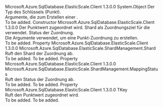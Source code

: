 <Type Name="PointMappingCreationInfo&lt;TKey&gt;" FullName="Microsoft.Azure.SqlDatabase.ElasticScale.ShardManagement.PointMappingCreationInfo&lt;TKey&gt;">
  <TypeSignature Language="C#" Value="public sealed class PointMappingCreationInfo&lt;TKey&gt;" />
  <TypeSignature Language="ILAsm" Value=".class public auto ansi sealed beforefieldinit PointMappingCreationInfo`1&lt;TKey&gt; extends System.Object" />
  <TypeSignature Language="DocId" Value="T:Microsoft.Azure.SqlDatabase.ElasticScale.ShardManagement.PointMappingCreationInfo`1" />
  <TypeSignature Language="VB.NET" Value="Public NotInheritable Class PointMappingCreationInfo(Of TKey)" />
  <TypeSignature Language="F#" Value="type PointMappingCreationInfo&lt;'Key&gt; = class" />
  <AssemblyInfo>
    <AssemblyName>Microsoft.Azure.SqlDatabase.ElasticScale.Client</AssemblyName>
    <AssemblyVersion>1.3.0.0</AssemblyVersion>
  </AssemblyInfo>
  <TypeParameters>
    <TypeParameter Name="TKey" />
  </TypeParameters>
  <Base>
    <BaseTypeName>System.Object</BaseTypeName>
  </Base>
  <Interfaces />
  <Docs>
    <typeparam name="TKey">Der Typ des Schlüssels (Punkt).</typeparam>
    <summary>
            Argumente, die zum Erstellen einer <see cref="T:Microsoft.Azure.SqlDatabase.ElasticScale.ShardManagement.PointMapping`1" />.
            </summary>
    <remarks>To be added.</remarks>
  </Docs>
  <Members>
    <Member MemberName=".ctor">
      <MemberSignature Language="C#" Value="public PointMappingCreationInfo (TKey point, Microsoft.Azure.SqlDatabase.ElasticScale.ShardManagement.Shard shard, Microsoft.Azure.SqlDatabase.ElasticScale.ShardManagement.MappingStatus status);" />
      <MemberSignature Language="ILAsm" Value=".method public hidebysig specialname rtspecialname instance void .ctor(!TKey point, class Microsoft.Azure.SqlDatabase.ElasticScale.ShardManagement.Shard shard, valuetype Microsoft.Azure.SqlDatabase.ElasticScale.ShardManagement.MappingStatus status) cil managed" />
      <MemberSignature Language="DocId" Value="M:Microsoft.Azure.SqlDatabase.ElasticScale.ShardManagement.PointMappingCreationInfo`1.#ctor(`0,Microsoft.Azure.SqlDatabase.ElasticScale.ShardManagement.Shard,Microsoft.Azure.SqlDatabase.ElasticScale.ShardManagement.MappingStatus)" />
      <MemberSignature Language="F#" Value="new Microsoft.Azure.SqlDatabase.ElasticScale.ShardManagement.PointMappingCreationInfo&lt;'Key&gt; : 'Key * Microsoft.Azure.SqlDatabase.ElasticScale.ShardManagement.Shard * Microsoft.Azure.SqlDatabase.ElasticScale.ShardManagement.MappingStatus -&gt; Microsoft.Azure.SqlDatabase.ElasticScale.ShardManagement.PointMappingCreationInfo&lt;'Key&gt;" Usage="new Microsoft.Azure.SqlDatabase.ElasticScale.ShardManagement.PointMappingCreationInfo&lt;'Key&gt; (point, shard, status)" />
      <MemberType>Constructor</MemberType>
      <AssemblyInfo>
        <AssemblyName>Microsoft.Azure.SqlDatabase.ElasticScale.Client</AssemblyName>
        <AssemblyVersion>1.3.0.0</AssemblyVersion>
      </AssemblyInfo>
      <Parameters>
        <Parameter Name="point" Type="TKey" />
        <Parameter Name="shard" Type="Microsoft.Azure.SqlDatabase.ElasticScale.ShardManagement.Shard" />
        <Parameter Name="status" Type="Microsoft.Azure.SqlDatabase.ElasticScale.ShardManagement.MappingStatus" />
      </Parameters>
      <Docs>
        <param name="point">Der Punktwert zugeordnet wird.</param>
        <param name="shard">Shard als Zuordnungsziel für die verwendet.</param>
        <param name="status">Status der Zuordnung.</param>
        <summary>
            Die Argumente verwendet, um eine Punkt-Zuordnung zu erstellen.
            </summary>
        <remarks>To be added.</remarks>
      </Docs>
    </Member>
    <Member MemberName="Shard">
      <MemberSignature Language="C#" Value="public Microsoft.Azure.SqlDatabase.ElasticScale.ShardManagement.Shard Shard { get; }" />
      <MemberSignature Language="ILAsm" Value=".property instance class Microsoft.Azure.SqlDatabase.ElasticScale.ShardManagement.Shard Shard" />
      <MemberSignature Language="DocId" Value="P:Microsoft.Azure.SqlDatabase.ElasticScale.ShardManagement.PointMappingCreationInfo`1.Shard" />
      <MemberSignature Language="VB.NET" Value="Public ReadOnly Property Shard As Shard" />
      <MemberSignature Language="F#" Value="member this.Shard : Microsoft.Azure.SqlDatabase.ElasticScale.ShardManagement.Shard" Usage="Microsoft.Azure.SqlDatabase.ElasticScale.ShardManagement.PointMappingCreationInfo&lt;'Key&gt;.Shard" />
      <MemberType>Property</MemberType>
      <AssemblyInfo>
        <AssemblyName>Microsoft.Azure.SqlDatabase.ElasticScale.Client</AssemblyName>
        <AssemblyVersion>1.3.0.0</AssemblyVersion>
      </AssemblyInfo>
      <ReturnValue>
        <ReturnType>Microsoft.Azure.SqlDatabase.ElasticScale.ShardManagement.Shard</ReturnType>
      </ReturnValue>
      <Docs>
        <summary>
            Ruft den Shard der Zuordnung ab.
            </summary>
        <value>To be added.</value>
        <remarks>To be added.</remarks>
      </Docs>
    </Member>
    <Member MemberName="Status">
      <MemberSignature Language="C#" Value="public Microsoft.Azure.SqlDatabase.ElasticScale.ShardManagement.MappingStatus Status { get; }" />
      <MemberSignature Language="ILAsm" Value=".property instance valuetype Microsoft.Azure.SqlDatabase.ElasticScale.ShardManagement.MappingStatus Status" />
      <MemberSignature Language="DocId" Value="P:Microsoft.Azure.SqlDatabase.ElasticScale.ShardManagement.PointMappingCreationInfo`1.Status" />
      <MemberSignature Language="VB.NET" Value="Public ReadOnly Property Status As MappingStatus" />
      <MemberSignature Language="F#" Value="member this.Status : Microsoft.Azure.SqlDatabase.ElasticScale.ShardManagement.MappingStatus" Usage="Microsoft.Azure.SqlDatabase.ElasticScale.ShardManagement.PointMappingCreationInfo&lt;'Key&gt;.Status" />
      <MemberType>Property</MemberType>
      <AssemblyInfo>
        <AssemblyName>Microsoft.Azure.SqlDatabase.ElasticScale.Client</AssemblyName>
        <AssemblyVersion>1.3.0.0</AssemblyVersion>
      </AssemblyInfo>
      <ReturnValue>
        <ReturnType>Microsoft.Azure.SqlDatabase.ElasticScale.ShardManagement.MappingStatus</ReturnType>
      </ReturnValue>
      <Docs>
        <summary>
            Ruft den Status der Zuordnung ab.
            </summary>
        <value>To be added.</value>
        <remarks>To be added.</remarks>
      </Docs>
    </Member>
    <Member MemberName="Value">
      <MemberSignature Language="C#" Value="public TKey Value { get; }" />
      <MemberSignature Language="ILAsm" Value=".property instance !TKey Value" />
      <MemberSignature Language="DocId" Value="P:Microsoft.Azure.SqlDatabase.ElasticScale.ShardManagement.PointMappingCreationInfo`1.Value" />
      <MemberSignature Language="VB.NET" Value="Public ReadOnly Property Value As TKey" />
      <MemberSignature Language="F#" Value="member this.Value : 'Key" Usage="Microsoft.Azure.SqlDatabase.ElasticScale.ShardManagement.PointMappingCreationInfo&lt;'Key&gt;.Value" />
      <MemberType>Property</MemberType>
      <AssemblyInfo>
        <AssemblyName>Microsoft.Azure.SqlDatabase.ElasticScale.Client</AssemblyName>
        <AssemblyVersion>1.3.0.0</AssemblyVersion>
      </AssemblyInfo>
      <ReturnValue>
        <ReturnType>TKey</ReturnType>
      </ReturnValue>
      <Docs>
        <summary>
            Ruft den Punktwert zugeordnet wird.
            </summary>
        <value>To be added.</value>
        <remarks>To be added.</remarks>
      </Docs>
    </Member>
  </Members>
</Type>